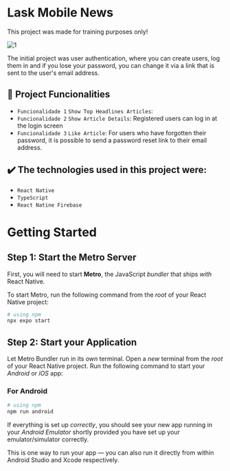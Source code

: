 # Lask Mobile News

This project was made for training purposes only!

![1](https://github.com/soaresedu/projeto-compass_sales-Eduardo-dos-Santos-Soares-Squad05/assets/110675151/d8b485a9-cd8c-434c-a27c-28f0d86b6374)

The initial project was user authentication, where you can create users, log them in and if you lose your password, you can change it via a link that is sent to the user's email address.

## 🔨 Project Funcionalities

- `Funcionalidade 1` `Show Top Headlines Articles`: 
- `Funcionalidade 2` `Show Article Details`: Registered users can log in at the login screen
- `Funcionalidade 3` `Like Article`: For users who have forgotten their password, it is possible to send a password reset link to their email address. 

## ✔️ The technologies used in this project were:

- ``React Native``
- ``TypeScript``
- ``React Natine Firebase`` 



# Getting Started

## Step 1: Start the Metro Server

First, you will need to start **Metro**, the JavaScript _bundler_ that ships _with_ React Native.

To start Metro, run the following command from the _root_ of your React Native project:

```bash
# using npm
npx expo start

```

## Step 2: Start your Application

Let Metro Bundler run in its _own_ terminal. Open a _new_ terminal from the _root_ of your React Native project. Run the following command to start your _Android_ or _iOS_ app:

### For Android

```bash
# using npm
npm run android

```

If everything is set up _correctly_, you should see your new app running in your _Android Emulator_  shortly provided you have set up your emulator/simulator correctly.

This is one way to run your app — you can also run it directly from within Android Studio and Xcode respectively.

